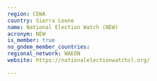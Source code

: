 ```yaml
---
region: CEWA
country: Sierra Leone
name: National Election Watch (NEW)
acronym: NEW
is_member: true
no_gndem_member_countries: 
regional_network: WAEON
website: https://nationalelectionwatchsl.org/

---
```

